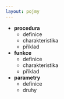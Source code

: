 ```yaml
---
layout: pojmy
---
```


- **procedura**
    - definice
    - charakteristika
    - příklad
- **funkce**
    - definice
    - charakteristika
    - příklad
- **parametry**
    - definice
    - druhy
